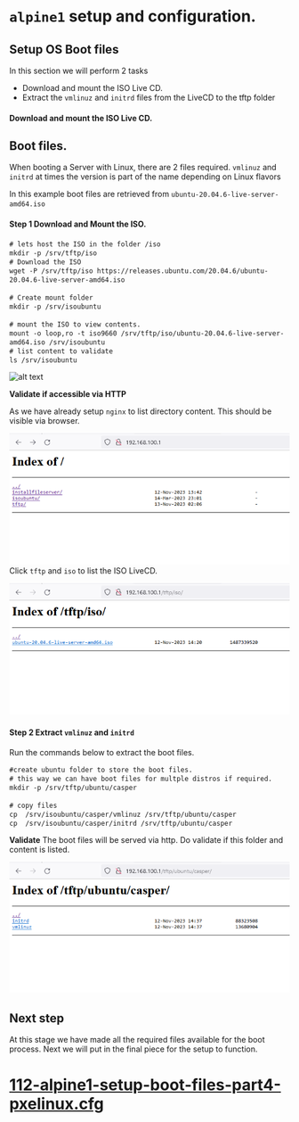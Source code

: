 # `alpine1` setup and configuration.

## Setup OS Boot files

In this section we will perform 2 tasks 
- Download and mount the ISO Live CD.
- Extract the `vmlinuz` and `initrd` files from the LiveCD to the tftp folder


#### Download and mount the ISO Live CD.
## Boot files.
When booting a Server with Linux, there are 2 files required.
`vmlinuz` and `initrd` at times the version is part of the name depending on Linux flavors

In this example boot files are retrieved from `ubuntu-20.04.6-live-server-amd64.iso`


#### Step 1 Download and Mount the ISO. 
```
# lets host the ISO in the folder /iso
mkdir -p /srv/tftp/iso
# Download the ISO
wget -P /srv/tftp/iso https://releases.ubuntu.com/20.04.6/ubuntu-20.04.6-live-server-amd64.iso

# Create mount folder 
mkdir -p /srv/isoubuntu

# mount the ISO to view contents.
mount -o loop,ro -t iso9660 /srv/tftp/iso/ubuntu-20.04.6-live-server-amd64.iso /srv/isoubuntu
# list content to validate
ls /srv/isoubuntu

```

![alt text](./screenshots/Alpine1-screenshots/mount-ubuntu-iso.png)

**Validate if accessible via HTTP** 

As we have already setup `nginx` to list directory content. This should be visible via browser.

![alt text](./../screenshots/Alpine1-screenshots/browser-list-isoubuntu-content.png)
Click `tftp` and `iso` to list the ISO LiveCD.

![alt text](./../screenshots/Alpine1-screenshots/browser-iso-ubuntu.png)


#### Step 2 Extract `vmlinuz` and `initrd`

Run the commands below to extract the boot files.

```
#create ubuntu folder to store the boot files.
# this way we can have boot files for multple distros if required.
mkdir -p /srv/tftp/ubuntu/casper

# copy files
cp  /srv/isoubuntu/casper/vmlinuz /srv/tftp/ubuntu/casper
cp  /srv/isoubuntu/casper/initrd /srv/tftp/ubuntu/casper
```

**Validate**
The boot files will be served via http. Do validate if this folder and content is listed.


 ![alt text](./../screenshots/Alpine1-screenshots/browser-list-casper.png)


 ## Next step

At this stage we have made all the required files available for the boot process.
Next we will put in the final piece for the setup to function.
# [112-alpine1-setup-boot-files-part4-pxelinux.cfg](./112-alpine1-setup-boot-files-part4-pxelinux.cfg.md)
